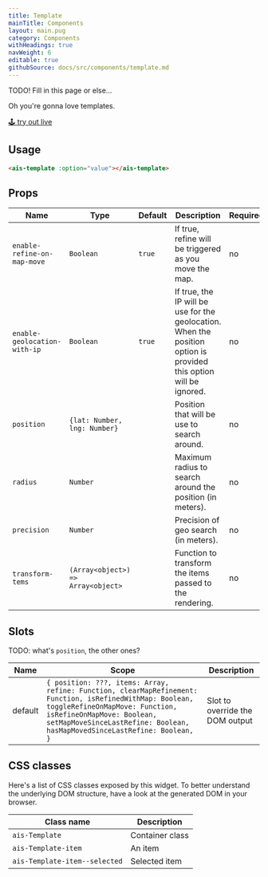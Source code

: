 ```yaml
---
title: Template
mainTitle: Components
layout: main.pug
category: Components
withHeadings: true
navWeight: 6
editable: true
githubSource: docs/src/components/template.md
---
```


TODO! Fill in this page or else...

Oh you're gonna love templates.

<a class="btn btn-static-theme" href="stories/?selectedKind=Template">🕹 try out live</a>

## Usage

```html
<ais-template :option="value"></ais-template>
```

## Props

Name | Type | Default | Description | Required
---|---|---|---|---
`enable-refine-on-map-move` | `Boolean` | `true` | If true, refine will be triggered as you move the map. | no
`enable-geolocation-with-ip` | `Boolean` | `true` | If true, the IP will be use for the geolocation. When the position option is provided this option will be ignored. | no
`position` | `{lat: Number, lng: Number}` | | Position that will be use to search around. | no
`radius` | `Number` | | Maximum radius to search around the position (in meters). | no
`precision` | `Number` | | Precision of geo search (in meters). | no
`transform-tems` | `(Array<object>) => Array<object>` | | Function to transform the items passed to the rendering. | no

## Slots

TODO: what's `position`, the other ones?

Name | Scope | Description
---|---|---
default | `{ position: ???, items: Array, refine: Function, clearMapRefinement: Function, isRefinedWithMap: Boolean, toggleRefineOnMapMove: Function, isRefineOnMapMove: Boolean, setMapMoveSinceLastRefine: Boolean, hasMapMovedSinceLastRefine: Boolean, }` | Slot to override the DOM output

## CSS classes

Here's a list of CSS classes exposed by this widget. To better understand the underlying
DOM structure, have a look at the generated DOM in your browser.

Class name | Description
---|---
`ais-Template` | Container class
`ais-Template-item` | An item
`ais-Template-item--selected` | Selected item
